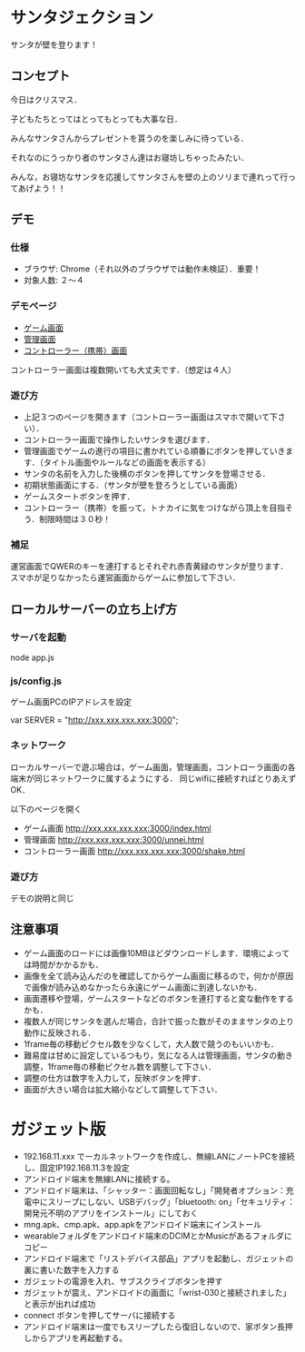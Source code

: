 # サンタジェクション
サンタが壁を登ります！

## コンセプト
今日はクリスマス．

子どもたちとってはとってもとっても大事な日．

みんなサンタさんからプレゼントを貰うのを楽しみに待っている．

それなのにうっかり者のサンタさん達はお寝坊しちゃったみたい．

みんな，お寝坊なサンタを応援してサンタさんを壁の上のソリまで連れって行ってあげよう！！

## デモ
### 仕様
- ブラウザ: Chrome（それ以外のブラウザでは動作未検証）．重要！
- 対象人数: ２〜４

### デモページ
- [ゲーム画面](http://santawall.herokuapp.com/)
- [管理画面](http://santawall.herokuapp.com/unnei.html)
- [コントローラー（携帯）画面](http://santawall.herokuapp.com/shake.html)

コントローラー画面は複数開いても大丈夫です．（想定は４人）

### 遊び方

- 上記３つのページを開きます（コントローラー画面はスマホで開いて下さい）．
- コントローラー画面で操作したいサンタを選びます．
- 管理画面でゲームの進行の項目に書かれている順番にボタンを押していきます．（タイトル画面やルールなどの画面を表示する）
- サンタの名前を入力した後横のボタンを押してサンタを登場させる．
- 初期状態画面にする．（サンタが壁を登ろうとしている画面）
- ゲームスタートボタンを押す．
- コントローラー（携帯）を振って，トナカイに気をつけながら頂上を目指そう．制限時間は３０秒！

### 補足
運営画面でQWERのキーを連打するとそれぞれ赤青黄緑のサンタが登ります．
スマホが足りなかったら運営画面からゲームに参加して下さい．

## ローカルサーバーの立ち上げ方
### サーバを起動
node app.js

### js/config.js
ゲーム画面PCのIPアドレスを設定

var SERVER = "http://xxx.xxx.xxx.xxx:3000";

### ネットワーク
ローカルサーバーで遊ぶ場合は，ゲーム画面，管理画面，コントローラ画面の各端末が同じネットワークに属するようにする．
同じwifiに接続すればとりあえずOK．

以下のページを開く

- ゲーム画面 http://xxx.xxx.xxx.xxx:3000/index.html
- 管理画面 http://xxx.xxx.xxx.xxx:3000/unnei.html
- コントローラー画面 http://xxx.xxx.xxx.xxx:3000/shake.html

### 遊び方
デモの説明と同じ

## 注意事項
- ゲーム画面のロードには画像10MBほどダウンロードします．環境によっては時間がかかるかも．
- 画像を全て読み込んだのを確認してからゲーム画面に移るので，何かが原因で画像が読み込めなかったら永遠にゲーム画面に到達しないかも．
- 画面遷移や登場，ゲームスタートなどのボタンを連打すると変な動作をするかも．
- 複数人が同じサンタを選んだ場合，合計で振った数がそのままサンタの上り動作に反映される．
- 1frame毎の移動ピクセル数を少なくして，大人数で競うのもいいかも．
- 難易度は甘めに設定しているつもり，気になる人は管理画面，サンタの動き調整，1frame毎の移動ピクセル数を調整して下さい．
- 調整の仕方は数字を入力して，反映ボタンを押す．
- 画面が大きい場合は拡大縮小などして調整して下さい．


# ガジェット版
- 192.168.11.xxx でーカルネットワークを作成し、無線LANにノートPCを接続し、固定IP192.168.11.3を設定
- アンドロイド端末を無線LANに接続する。
- アンドロイド端末は、「シャッター：画面回転なし」「開発者オプション：充電中にスリープにしない、USBデバッグ」「bluetooth: on」「セキュリティ：開発元不明のアプリをインストール」にしておく
- mng.apk、cmp.apk、app.apkをアンドロイド端末にインストール
- wearableフォルダをアンドロイド端末のDCIMとかMusicがあるフォルダにコピー
- アンドロイド端末で「リストデバイス部品」アプリを起動し、ガジェットの裏に書いた数字を入力する
- ガジェットの電源を入れ、サブスクライブボタンを押す
- ガジェットが震え、アンドロイドの画面に「wrist-030と接続されました」と表示が出れば成功
- connect ボタンを押してサーバに接続する
- アンドロイド端末は一度でもスリープしたら復旧しないので、家ボタン長押しからアプリを再起動する。

